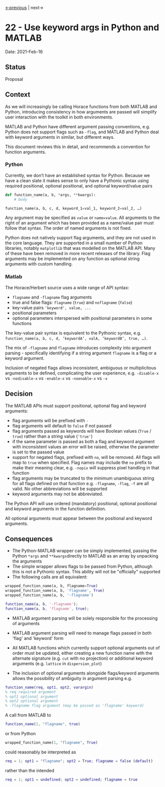 [<-previous](./0021-errors-and-warnings.md) |
next->

# 22 - Use keyword args in Python and MATLAB

Date: 2021-Feb-16

## Status

Proposal

## Context

As we will increasingly be calling Horace functions from both MATLAB and Python,
introducing consistency in how arguments are passed will simplify user interaction with the toolkit in both environments. 

MATLAB and Python have different argument passing conventions,
e.g. Python does not support flags such as `-flag`,
and MATLAB and Python deal with keyword arguments in similar, but different ways. 

This document reviews this in detail, and recommends a convention for function arguments.


### Python

Currently, we don’t have an established syntax for Python. Because we have a clean slate it makes sense to only have a Pythonic syntax using required positional, optional positional, and optional keyword/value pairs

```python
def function_name(a, b, *args, **kwargs):
	# body

function_name(a, b, c, d, keyword_1=val_1, keyword_2=val_2, …)
```
Any argument may be specified as `value` or `name=value`.
All arguments to the right of an argument which has been provided as a name/value pair must follow that syntax.
The order of named arguments is not fixed.

Python does not natively support flag arguments, and they are not used in the core language. They are supported in a small number of Python libraries, notably `matplotlib` that was modelled on the MATLAB API. Many of these have been removed in more recent releases of the library. Flag arguments may be implemented on any function as optional string arguments with custom handling.


### Matlab

The Horace/Herbert source uses a wide range of API syntax:

- `flagname` and `-flagname` flag arguments
- true and false flags: `flagname` (`true`) and `noflagname` (`false`)
- key-value pairs `'keyword', value, ...`
- positional parameters
- optional parameters interspersed with positional parameters in some functions

The key-value pair syntax is equivalent to the Pythonic syntax, e.g. `function_name(a, b, c, d, ‘keywordA’, valA, ‘keywordB’, true, …)`.

The mix of `-flagname` and `flagname` introduces complexity into argument parsing - specifically identifying if a string argument `flagname` is a flag or a keyword argument.

Inclusion of negated flags allows inconsistent, ambiguous or multiplicitous arguments to be defined, complicating the user experience, e.g. `-disable-x` vs `-nodisable-x` vs `-enable-x` vs `-noenable-x` vs `-x`

## Decision

The MATLAB APIs must support positional, optional flag and keyword arguments:

- flag arguments will be prefixed with `-`
- flag arguments will default to `false` if not passed
- flag arguments passed as keywords will have Boolean values (`True` / `true`) rather than a string value (`'true'`)
- if the same parameter is passed as both a flag and keyword argument with inconsistent values an error will be raised, otherwise the parameter is set to the passed value
- support for negated flags, prefixed with `no`, will be removed. All flags will map to `true` when specified. Flag names may include the `no` prefix to make their meaning clear, e.g. `-nopix` will suppress pixel handling in that function
- flag arguments may be truncated to the minimum unambiguous string for all flags defined on that function e.g. `-flagname`, `-flag`, `-f` are all valid. No other abbreviations will be supported
- keyword arguments may not be abbreviated.

The Python API will use ordered (mandatory) positional, optional positional and keyword arguments in the function definition.

All optional arguments must appear between the positional and keyword arguments.


## Consequences

- The Python-MATLAB wrapper can be simply implemented, passing the Python `*args` and `**kwargs`directly to MATLAB as an array by unpacking the arguments
- The simple wrapper allows flags to be passed from Python, although this is not a Pythonic syntax. This ability will not be "officially" supported
- The following calls are all equivalent:
```python
wrapped_function_name(a, b, flagname=True)
wrapped_function_name(a, b, 'flagname', True)
wrapped_function_name(a, b, '-flagname')
```
```matlab
function_name(a, b, '-flagname');
function_name(a, b, 'flagname', true);
```

- MATLAB argument parsing will be solely responsible for the processing of arguments

- MATLAB argument parsing will need to manage flags passed in both 'flag' and 'keyword' form

- All MATLAB functions which currently support optional arguments out of order must be updated, either creating a new function name with the alternate signature (e.g. `cut` with no projection) or additional keyword arguments (e.g. `lattice` in `dispersion_plot`)
- The inclusion of optional arguments alongside flags/keyword arguments allows the possibility of ambiguity in argument parsing e.g. 

```matlab
function_name(req, opt1, opt2, varargin)
% req required argument
% opt1 optional argument
% opt2 optional argument
% -flagname flag argument (may be passed as 'flagname' keyword)
```

A call from MATLAB to

```matlab
function_name(1, "flagname", true)
```
or from Python

```python
wrapped_function_name(1, "flagname", True)
```
could reasonably be interpreted as

```matlab
req = 1; opt1 = "flagname"; opt2 = True; flagname = false (default)
```
rather than the intended
```matlab
req = 1; opt1 = undefined; opt2 = undefined; flagname = true
```
